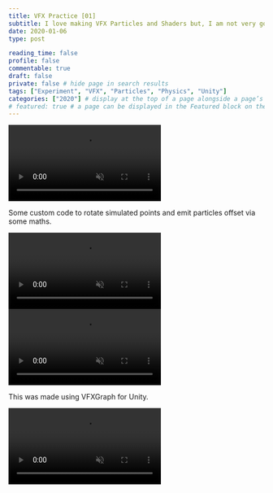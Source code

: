 ```yaml
---
title: VFX Practice [01]
subtitle: I love making VFX Particles and Shaders but, I am not very good at designing them. Therefor I practice.
date: 2020-01-06
type: post

reading_time: false
profile: false
commentable: true
draft: false
private: false # hide page in search results
tags: ["Experiment", "VFX", "Particles", "Physics", "Unity"]
categories: ["2020"] # display at the top of a page alongside a page’s metadata
# featured: true # a page can be displayed in the Featured block on the homepage. This is useful for sticky, announcement blog posts or selected publications etc.
---
```

<div class="video_thing">
    <video muted autoplay="" name="media" loop=""><source src="https://raw.githack.com/Denchyaknow/GitSite_Dencho/Develop/assets/media/projects/VFXPractice01/XRLog_2020_107.webm" type="video/mp4"></video>
</div>

<!--more-->

<p>Some custom code to rotate simulated points and emit particles offset via some maths.</p>

<div class="video_thing">
    <video muted autoplay="" name="media" loop=""><source src="https://raw.githack.com/Denchyaknow/GitSite_Dencho/Develop/assets/media/projects/VFXPractice01/XRLog_2020_101.webm" type="video/mp4"></video>
</div>

<div class="video_thing">
    <video muted autoplay="" name="media" loop=""><source src="https://raw.githack.com/Denchyaknow/GitSite_Dencho/Develop/assets/media/projects/VFXPractice01/XRLog_2020_104.webm" type="video/mp4"></video>
</div>

<p>This was made using VFXGraph for Unity.</p>

<div class="video_thing">
    <video muted autoplay="" name="media" loop=""><source src="https://raw.githack.com/Denchyaknow/GitSite_Dencho/Develop/assets/media/projects/VFXPractice01/XRLog_2020_110.webm" type="video/mp4"></video>
</div>
